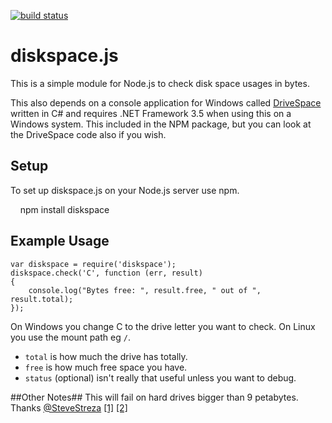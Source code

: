 [![build status](https://secure.travis-ci.org/keverw/diskspace.js.png)](http://travis-ci.org/keverw/diskspace.js)
# diskspace.js #
This is a simple module for Node.js to check disk space usages in bytes.

This also depends on a console application for Windows called [DriveSpace](https://github.com/keverw/drivespace) written in C# and requires .NET Framework 3.5 when using this on a Windows system. This included in the NPM package, but you can look at the DriveSpace code also if you wish.

## Setup ##

To set up diskspace.js on your Node.js server use npm.

    npm install diskspace

## Example Usage ##
```
var diskspace = require('diskspace');
diskspace.check('C', function (err, result)
{
	console.log("Bytes free: ", result.free, " out of ", result.total);
});
```
On Windows you change C to the drive letter you want to check. On Linux you use the mount path eg `/`.

* `total` is how much the drive has totally.
* `free` is how much free space you have.
* `status` (optional) isn't really that useful unless you want to debug.

##Other Notes##
This will fail on hard drives bigger than 9 petabytes. Thanks [@SteveStreza](https://twitter.com/#!/SteveStreza) [[1]](https://twitter.com/#!/SteveStreza/status/197939419842482176) [[2]](https://twitter.com/#!/SteveStreza/status/197939715993907200)
